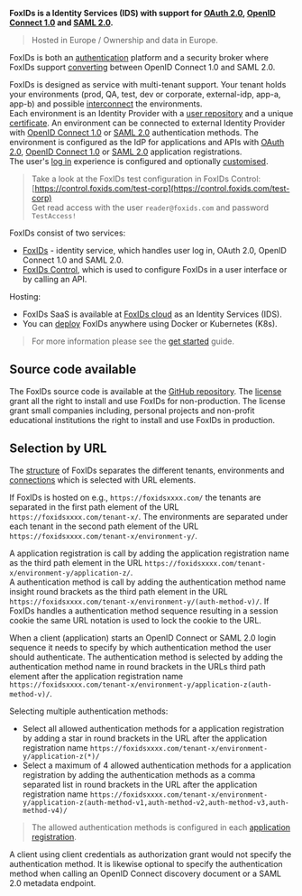 **FoxIDs is a Identity Services (IDS) with support for [OAuth 2.0](oauth-2.0.md), [OpenID Connect 1.0](oidc.md) and [SAML 2.0](saml-2.0.md).**

> Hosted in Europe / Ownership and data in Europe.

FoxIDs is both an [authentication](login.md) platform and a security broker where FoxIDs support [converting](bridge.md) between OpenID Connect 1.0 and SAML 2.0.

FoxIDs is designed as service with multi-tenant support. Your tenant holds your environments (prod, QA, test, dev or corporate, external-idp, app-a, app-b) and possible [interconnect](howto-environmentlink-foxids.md) the environments.  
Each environment is an Identity Provider with a [user repository](users.md) and a unique [certificate](certificates.md). 
An environment can be connected to external Identity Provider with [OpenID Connect 1.0](auth-method-oidc.md) or [SAML 2.0](auth-method-saml-2.0.md) authentication methods. 
The environment is configured as the IdP for applications and APIs with [OAuth 2.0](app-reg-oauth-2.0.md), [OpenID Connect 1.0](app-reg-oidc.md) or [SAML 2.0](app-reg-saml-2.0.md) application registrations.  
The user's [log in](login.md) experience is configured and optionally [customised](customisation.md).

> Take a look at the FoxIDs test configuration in FoxIDs Control: [https://control.foxids.com/test-corp](https://control.foxids.com/test-corp)  
> Get read access with the user `reader@foxids.com` and password `TestAccess!`

FoxIDs consist of two services:

- [FoxIDs](connections.md) - identity service, which handles user log in, OAuth 2.0, OpenID Connect 1.0 and SAML 2.0.
- [FoxIDs Control](control.md), which is used to configure FoxIDs in a user interface or by calling an API.

Hosting:

- FoxIDs SaaS is available at [FoxIDs cloud](https://www.foxids.com/action/createtenant) as an Identity Services (IDS).  
- You can [deploy](deployment.md) FoxIDs anywhere using Docker or Kubernetes (K8s).

> For more information please see the [get started](get-started.md) guide.

## Source code available 

The FoxIDs source code is available at the [GitHub repository](https://github.com/ITfoxtec/FoxIDs). 
The [license](https://github.com/ITfoxtec/FoxIDs/blob/main/LICENSE) grant all the right to install and use FoxIDs for non-production. The license grant small companies including, personal projects and non-profit educational institutions the right to install and use FoxIDs in production.

## Selection by URL
The [structure](foxids-inside.md#structure) of FoxIDs separates the different tenants, environments and [connections](connections.md) which is selected with URL elements. 

If FoxIDs is hosted on e.g., `https://foxidsxxxx.com/` the tenants are separated in the first path element of the URL `https://foxidsxxxx.com/tenant-x/`. 
The environments are separated under each tenant in the second path element of the URL `https://foxidsxxxx.com/tenant-x/environment-y/`.

A application registration is call by adding the application registration name as the third path element in the URL `https://foxidsxxxx.com/tenant-x/environment-y/application-z/`.  
A authentication method is call by adding the authentication method name insight round brackets as the third path element in the URL `https://foxidsxxxx.com/tenant-x/environment-y/(auth-method-v)/`. 
If FoxIDs handles a authentication method sequence resulting in a session cookie the same URL notation is used to lock the cookie to the URL.

When a client (application) starts an OpenID Connect or SAML 2.0 login sequence it needs to specify by which authentication method the user should authenticate. 
The authentication method is selected by adding the authentication method name in round brackets in the URLs third path element after the application registration name `https://foxidsxxxx.com/tenant-x/environment-y/application-z(auth-method-v)/`.  

Selecting multiple authentication methods:

- Select all allowed authentication methods for a application registration by adding a star in round brackets in the URL after the application registration name `https://foxidsxxxx.com/tenant-x/environment-y/application-z(*)/`
- Select a maximum of 4 allowed authentication methods for a application registration by adding the authentication methods as a comma separated list in round brackets 
  in the URL after the application registration name `https://foxidsxxxx.com/tenant-x/environment-y/application-z(auth-method-v1,auth-method-v2,auth-method-v3,auth-method-v4)/`

> The allowed authentication methods is configured in each [application registration](connections.md#application-registration).

A client using client credentials as authorization grant would not specify the authentication method. 
It is likewise optional to specify the authentication method when calling an OpenID Connect discovery document or a SAML 2.0 metadata endpoint.